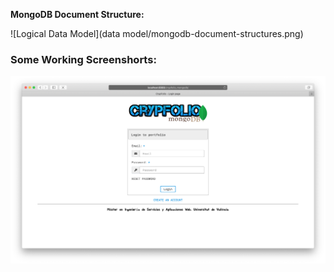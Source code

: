 **MongoDB Document Structure:**

![Logical Data Model](data model/mongodb-document-structures.png)

### Some Working Screenshorts:

![Login Page](../images/login-page-mongodb.png)